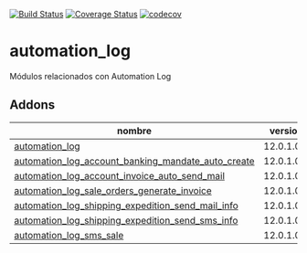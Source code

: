 [![Build Status](https://travis-ci.org/OdooNodrizaTech/automation_log.svg?branch=12.0)](https://travis-ci.org/OdooNodrizaTech/automation_log)
[![Coverage Status](https://coveralls.io/repos/github/OdooNodrizaTech/automation_log/badge.svg?branch=12.0)](https://coveralls.io/github/OdooNodrizaTech/automation_log?branch=12.0)
[![codecov](https://codecov.io/gh/OdooNodrizaTech/automation_log/branch/12.0/graph/badge.svg)](https://codecov.io/gh/OdooNodrizaTech/automation_log)

automation_log
=========
Módulos relacionados con Automation Log


Addons
----------------
nombre | version
--- | ---
[automation_log](automation_log/) | 12.0.1.0.0
[automation_log_account_banking_mandate_auto_create](automation_log_account_banking_mandate_auto_create/) | 12.0.1.0.0
[automation_log_account_invoice_auto_send_mail](automation_log_account_invoice_auto_send_mail/) | 12.0.1.0.0
[automation_log_sale_orders_generate_invoice](automation_log_sale_orders_generate_invoice/) | 12.0.1.0.0
[automation_log_shipping_expedition_send_mail_info](automation_log_shipping_expedition_send_mail_info/) | 12.0.1.0.0
[automation_log_shipping_expedition_send_sms_info](automation_log_shipping_expedition_send_sms_info/) | 12.0.1.0.0
[automation_log_sms_sale](automation_log_sms_sale/) | 12.0.1.0.0
